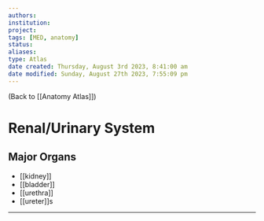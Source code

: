 ```yaml
---
authors: 
institution: 
project: 
tags: [MED, anatomy]
status: 
aliases: 
type: Atlas
date created: Thursday, August 3rd 2023, 8:41:00 am
date modified: Sunday, August 27th 2023, 7:55:09 pm
---
```


(Back to [[Anatomy Atlas]])

# Renal/Urinary System

## Major Organs
- [[kidney]]
- [[bladder]]
- [[urethra]]
- [[ureter]]s

---
